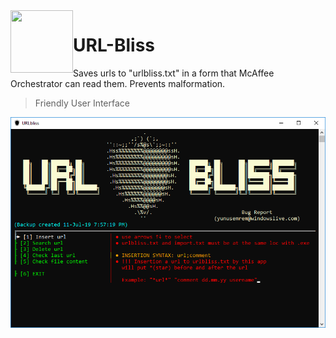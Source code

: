 <img  align="left" src="/Resources/shield.ico" width="100" height="100"> 

# URL-Bliss

Saves urls to "urlbliss.txt" in a form that McAffee Orchestrator can read them.
Prevents malformation.

  > Friendly User Interface

![Alt text](/Resources/ScreenShoot.png?raw=true "")
